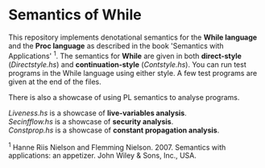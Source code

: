 # Semantics of While

This repository implements denotational semantics for the **While language** and the **Proc language** as described in the book 'Semantics with Applications' <sup>1</sup>. 
The semantics for **While** are given in both **direct-style** (*Directstyle.hs*) and **continuation-style** (*Contstyle.hs*).
You can run test programs in the While language using either style. A few test programs are given at the end of the files.

There is also a showcase of using PL semantics to analyse programs.

*Liveness.hs* is a showcase of **live-variables analysis**.\
*Secinfflow.hs* is a showcase of **security analysis**.\
*Constprop.hs* is a showcase of **constant propagation analysis**.

<sup>1</sup> Hanne Riis Nielson and Flemming Nielson. 2007. Semantics with applications: an appetizer. John Wiley & Sons, Inc., USA.
